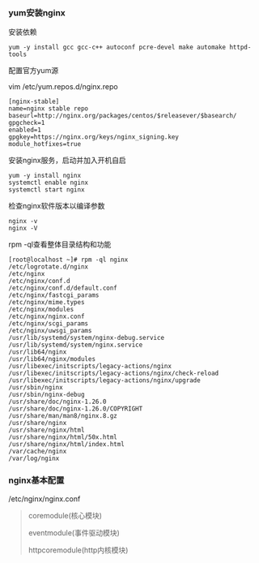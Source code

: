 ### yum安装nginx

安装依赖

```
yum -y install gcc gcc-c++ autoconf pcre-devel make automake httpd-tools
```

配置官方yum源

vim /etc/yum.repos.d/nginx.repo

```
[nginx-stable]
name=nginx stable repo
baseurl=http://nginx.org/packages/centos/$releasever/$basearch/
gpgcheck=1
enabled=1
gpgkey=https://nginx.org/keys/nginx_signing.key
module_hotfixes=true
```

安装nginx服务，启动并加入开机自启

```
yum -y install nginx
systemctl enable nginx
systemctl start nginx
```

检查nginx软件版本以编译参数

```
nginx -v
nginx -V
```

rpm -ql查看整体目录结构和功能

```
[root@localhost ~]# rpm -ql nginx
/etc/logrotate.d/nginx
/etc/nginx
/etc/nginx/conf.d
/etc/nginx/conf.d/default.conf
/etc/nginx/fastcgi_params
/etc/nginx/mime.types
/etc/nginx/modules
/etc/nginx/nginx.conf
/etc/nginx/scgi_params
/etc/nginx/uwsgi_params
/usr/lib/systemd/system/nginx-debug.service
/usr/lib/systemd/system/nginx.service
/usr/lib64/nginx
/usr/lib64/nginx/modules
/usr/libexec/initscripts/legacy-actions/nginx
/usr/libexec/initscripts/legacy-actions/nginx/check-reload
/usr/libexec/initscripts/legacy-actions/nginx/upgrade
/usr/sbin/nginx
/usr/sbin/nginx-debug
/usr/share/doc/nginx-1.26.0
/usr/share/doc/nginx-1.26.0/COPYRIGHT
/usr/share/man/man8/nginx.8.gz
/usr/share/nginx
/usr/share/nginx/html
/usr/share/nginx/html/50x.html
/usr/share/nginx/html/index.html
/var/cache/nginx
/var/log/nginx
```

### nginx基本配置

/etc/nginx/nginx.conf

> coremodule(核心模块)
>
> eventmodule(事件驱动模块)
>
> httpcoremodule(http内核模块)
